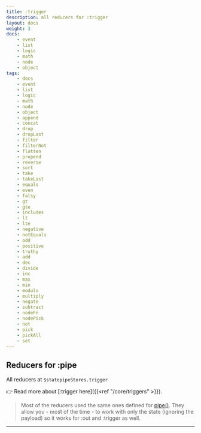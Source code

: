 ```yaml
---
title: :trigger
description: all reducers for :trigger
layout: docs
weight: 3
docs:
    - event
    - list
    - logic
    - math
    - node
    - object
tags:
    - docs
    - event
    - list
    - logic
    - math
    - node
    - object
    - append
    - concat
    - drop
    - dropLast
    - filter
    - filterNot
    - flatten
    - prepend
    - reverse
    - sort
    - take
    - takeLast
    - equals
    - even
    - falsy
    - gt
    - gte
    - includes
    - lt
    - lte
    - negative
    - notEquals
    - odd
    - positive
    - truthy
    - add
    - dec
    - divide
    - inc
    - max
    - min
    - modulo
    - multiply
    - negate
    - subtract
    - nodeFn
    - nodePick
    - not
    - pick
    - pickAll
    - set
---
```


## Reducers for :pipe

All reducers at `$statepipeStores.trigger`

👉  Read more about [:trigger here]({{<ref "/core/triggers" >}}).

> Most of the reducers used the same ones defined for [pipe()](../pipe). They allow you - most of the time - to work with only the state (ignoring the payload) so it works for :out and :trigger as well.

---
